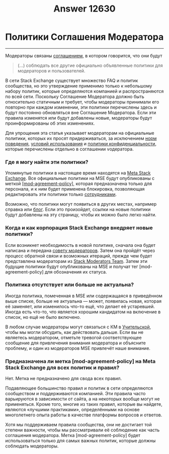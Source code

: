 ﻿---
title: "Answer 12630"
se.owner.user_id: 339283
se.owner.display_name: "nomnoms12"
se.owner.link: "https://ru.meta.stackoverflow.com/users/339283/nomnoms12"
se.answer_id: 12630
se.question_id: 12629
se.post_type: answer
se.is_accepted: False
---
<h1>Политики Соглашения Модератора</h1>
<hr />
<p>Модераторы связаны <a href="https://ru.stackoverflow.com/legal/moderator-agreement">соглашением</a>, в котором говорится, что они будут</p>
<blockquote>
<p>(...) соблюдать все другие официально объявленные политики для модераторов
и пользователей.</p>
</blockquote>
<p>В сети Stack Exchange существует множество FAQ и политик сообщества, но это утверждение применимо только к небольшому набору политик, которые определяются компанией и распространяются по всей сети. Поскольку Соглашение Модератора должно быть относительно статичным и требует, чтобы модераторы принимали его повторно при каждом изменении, эти политики перечислены здесь и будут постоянно обновляться вне Соглашение Модератора. Если эти правила изменятся или будут добавлены новые, модераторы будут проинформированы об этих изменениях.</p>
<p>Для упрощения эта статья указывает модераторам на официальные политики, которых их просят придерживаться, за исключением <a href="https://ru.stackoverflow.com/conduct">норм поведения</a>, <a href="https://ru.stackoverflow.com/legal/terms-of-service">условий использования</a> и <a href="https://ru.stackoverflow.com/legal/privacy-policy">политики конфиденциальности</a>, которые перечислены отдельно в cоглашении vодератора.</p>
<h3>Где я могу найти эти политики?</h3>
<p>Упомянутые политики в настоящее время находятся на <a href="https://meta.stackexchange.com/">Meta Stack Exchange</a>. Все официальные политики на MSE будут опубликованы с меткой <a href="https://meta.stackexchange.com/questions/tagged/mod-agreement-policy">[mod-agreement-policy]</a>, которая предназначена только для персонала, и к ним будет применена блокировка, позволяющая редактировать эти политики только <a href="https://ru.stackoverflow.com/help/staff">сотрудниками</a>.</p>
<p>Возможно, что политики могут появиться в других местах, например cправка или <a href="https://stackoverflow.blog/">блог</a>. Если это произойдет, ссылки на новые политики будут добавлены на эту страницу, чтобы их можно было легко найти.</p>
<h3>Когда и как корпорация Stack Exchange внедряет новые политики?</h3>
<p>Если возникнет необходимость в новой политике, сначала она будет написана и передана <a href="https://meta.stackexchange.com/questions/347104/introducing-the-moderator-council-and-its-first-pro-tempore-representatives">совету модераторов</a>. Затем она пройдёт через процесс обратной связи и возможных итераций, прежде чем будет представлена модераторам из <a href="https://ru.stackoverflow.com/help/moderator-private-team">Stack Moderators Team</a>. Затем эти будущие политики будут опубликованы на MSE и получат тег [mod-agreement-policy] для обозначения их статуса.</p>
<h3>Политика отсутствует или больше не актуальна?</h3>
<p>Иногда политика, помеченная в MSE или содержащаяся в приведённом выше списке, больше не актуальна — может, появилась новая, которая её заменяет, или изменилось что-то ещё, что делает её устаревшей. Иногда есть что-то, что является хорошим кандидатом на включение в список, но ещё не было включено.</p>
<p>В любом случае модераторы могут связаться с КМ в <a href="https://ru.stackoverflow.com/help/mod-tl">Учительской</a>, чтобы мы могли обсудить, как действовать дальше. Если вы не являетесь модератором, отметьте тревогой соответствующее сообщение для привлечения внимания модератора и объясните проблему, и один из модераторов MSE привлечёт наше внимание.</p>
<h3>Предназначена ли метка [mod-agreement-policy] на Meta Stack Exchange для всех политик и правил?</h3>
<p>Нет. Метка не предназначено для свода всех правил.</p>
<p>Подавляющее большинство правил и политик в сети определяются сообществом и поддерживаются компанией. Эти правила часто варьируются в зависимости от сайта, а на некоторых вообще могут не применяться.  Кроме того, многие из таких правил, которые вы найдете, являются «лучшими практиками», определёнными на основе многолетнего опыта работы в качестве платформы вопросов и ответов.</p>
<p>Хотя мы поддерживаем правила сообщества, они не достигает той степени важности, чтобы мы рассматривали её соблюдение как часть соглашения модератора. Метка [mod-agreement-policy] будет использоваться только для самых важных политик, которые должны соблюдать модераторы.</p>
